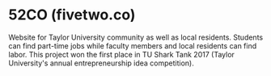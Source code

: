 # 52CO (fivetwo.co)

Website for Taylor University community as well as local residents.
Students can find part-time jobs while faculty members and local residents can find labor.
This project won the first place in TU Shark Tank 2017 (Taylor University's annual entrepreneurship idea competition).
